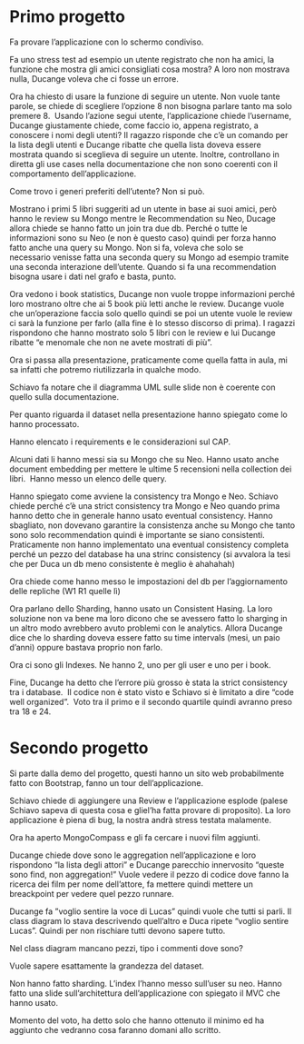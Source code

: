 # Primo progetto

Fa provare l’applicazione con lo schermo condiviso.

Fa uno stress test ad esempio un utente registrato che non ha amici, la funzione che mostra gli amici consigliati cosa mostra? A loro non mostrava nulla, Ducange voleva che ci fosse un errore.

Ora ha chiesto di usare la funzione di seguire un utente. Non vuole tante parole, se chiede di scegliere l’opzione 8 non bisogna parlare tanto ma solo premere 8. 
Usando l’azione segui utente, l’applicazione chiede l’username, Ducange giustamente chiede, come faccio io, appena registrato, a conoscere i nomi degli utenti?
Il ragazzo risponde che c’è un comando per la lista degli utenti e Ducange ribatte che quella lista doveva essere mostrata quando si sceglieva di seguire un utente. Inoltre, controllano in diretta gli use cases nella documentazione che non sono coerenti con il comportamento dell’applicazione. 

Come trovo i generi preferiti dell’utente? Non si può. 

Mostrano i primi 5 libri suggeriti ad un utente in base ai suoi amici, però hanno le review su Mongo mentre le Recommendation su Neo, Ducage allora chiede se hanno fatto un join tra due db. Perché o tutte le informazioni sono su Neo (e non è questo caso) quindi per forza hanno fatto anche una query su Mongo. Non si fa, voleva che solo se necessario venisse fatta una seconda query su Mongo ad esempio tramite una seconda interazione dell’utente.
Quando si fa una recommendation bisogna usare i dati nel grafo e basta, punto.

Ora vedono i book statistics, Ducange non vuole troppe informazioni perché loro mostrano oltre che ai 5 book più letti anche le review. Ducange vuole che un’operazione faccia solo quello quindi se poi un utente vuole le review ci sarà la funzione per farlo (alla fine è lo stesso discorso di prima). I ragazzi rispondono che hanno mostrato solo 5 libri con le review e lui Ducange ribatte “e menomale che non ne avete mostrati di più”.

Ora si passa alla presentazione, praticamente come quella fatta in aula, mi sa infatti che potremo riutilizzarla in qualche modo. 

Schiavo fa notare che il diagramma UML sulle slide non è coerente con quello sulla documentazione. 

Per quanto riguarda il dataset nella presentazione hanno spiegato come lo hanno processato. 

Hanno elencato i requirements e le considerazioni sul CAP.

Alcuni dati li hanno messi sia su Mongo che su Neo. Hanno usato anche document embedding per mettere le ultime 5 recensioni nella collection dei libri. 
Hanno messo un elenco delle query.

Hanno spiegato come avviene la consistency tra Mongo e Neo. Schiavo chiede perché c’è una strict consistency tra Mongo e Neo quando prima hanno detto che in generale hanno usato eventual consistency. 
Hanno sbagliato, non dovevano garantire la consistenza anche su Mongo che tanto sono solo recommendation quindi è importante se siano consistenti. 
Praticamente non hanno implementato una eventual consistency completa perché un pezzo del database ha una strinc consistency (si avvalora la tesi che per Duca un db meno consistente è meglio è ahahahah)

Ora chiede come hanno messo le impostazioni del db per l’aggiornamento delle repliche (W1 R1 quelle lì)

Ora parlano dello Sharding, hanno usato un Consistent Hasing. La loro soluzione non va bene ma loro dicono che se avessero fatto lo sharging in un altro modo avrebbero avuto problemi con le analytics. Allora Ducange dice che lo sharding doveva essere fatto su time intervals (mesi, un paio d’anni) oppure bastava proprio non farlo.

Ora ci sono gli Indexes. Ne hanno 2, uno per gli user e uno per i book.

Fine, Ducange ha detto che l’errore più grosso è stata la strict consistency tra i database. 
Il codice non è stato visto e Schiavo si è limitato a dire “code well organized”. 
Voto tra il primo e il secondo quartile quindi avranno preso tra 18 e 24. 

# Secondo progetto 

Si parte dalla demo del progetto, questi hanno un sito web probabilmente fatto con Bootstrap, fanno un tour dell’applicazione. 

Schiavo chiede di aggiungere una Review e l’applicazione esplode (palese Schiavo sapeva di questa cosa e gliel’ha fatta provare di proposito). La loro applicazione è piena di bug, la nostra andrà stress testata malamente.

Ora ha aperto MongoCompass e gli fa cercare i nuovi film aggiunti. 

Ducange chiede dove sono le aggregation nell’applicazione e loro rispondono “la lista degli attori” e Ducange parecchio innervosito “queste sono find, non aggregation!”
Vuole vedere il pezzo di codice dove fanno la ricerca dei film per nome dell’attore, fa mettere quindi mettere un breackpoint per vedere quel pezzo runnare. 

Ducange fa ”voglio sentire la voce di Lucas” quindi vuole che tutti si parli. Il class diagram lo stava descrivendo quell’altro e Duca ripete “voglio sentire Lucas”. Quindi per non rischiare tutti devono sapere tutto. 

Nel class diagram mancano pezzi, tipo i commenti dove sono?

Vuole sapere esattamente la grandezza del dataset.

Non hanno fatto sharding.
L’index l’hanno messo sull’user su neo.
Hanno fatto una slide sull’architettura dell’applicazione con spiegato il MVC che hanno usato.

Momento del voto, ha detto solo che hanno ottenuto il minimo ed ha aggiunto che vedranno cosa faranno domani allo scritto. 